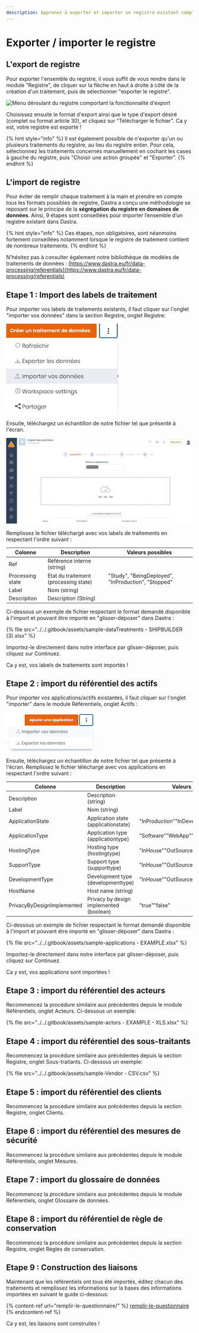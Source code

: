 ```yaml
---
description: Apprenez à exporter et importer un registre existant complet dans Dastra.
---
```


# Exporter / importer le registre

## L'export de registre

Pour exporter l'ensemble du registre, il vous suffit de vous rendre dans le module "Registre", de cliquer sur la flèche en haut à droite à côté de la création d'un traitement, puis de sélectionner "exporter le registre".

![Menu déroulant du registre comportant la fonctionnalité d'export](<../../.gitbook/assets/Capture web\_3-5-2022\_164438\_app.dastra.eu.jpeg>)

Choisissez ensuite le format d'export ainsi que le type d'export désiré (complet ou format article 30), et cliquez sur "Télécharger le fichier". Ca y est, votre registre est exporté !

{% hint style="info" %}
Il est également possible de n'exporter qu'un ou plusieurs traitements du registre, au lieu du registre entier. Pour cela, sélectionnez les traitements concernés manuellement en cochant les cases à gauche du registre, puis "Choisir une action groupée" et "Exporter".
{% endhint %}

## L'import de registre

Pour éviter de remplir chaque traitement à la main et prendre en compte tous les formats possibles de registre, Dastra a conçu une méthodologie se reposant sur le principe de la **ségrégation du registre en domaines de données**. Ainsi, 9 étapes sont conseillées pour importer l’ensemble d’un registre existant dans Dastra.

{% hint style="info" %}
Ces étapes, non obligatoires, sont néanmoins fortement conseillées notamment lorsque le registre de traitement contient de nombreux traitements.
{% endhint %}

N'hésitez pas à consulter également notre bibliothèque de modèles de traitements de données : [https://www.dastra.eu/fr/data-processing/referentials](https://www.dastra.eu/fr/data-processing/referentials)

## Etape 1 : Import des labels de traitement

Pour importer vos labels de traitements existants, il faut cliquer sur l'onglet "importer vos données" dans la section Registre, onglet Registre:

![](<../../.gitbook/assets/image (10).png>)

Ensuite, téléchargez un échantillon de notre fichier tel que présenté à l'écran.

![](<../../.gitbook/assets/image (11).png>)



Remplissez le fichier  téléchargé avec vos labels de traitements en respectant l'ordre suivant :

| Colonne          | Description                           | Valeurs possibles                                   |
| ---------------- | ------------------------------------- | --------------------------------------------------- |
| Ref              | Référence interne (string)            |                                                     |
| Processing state | Etat du traitement (processing state) | "Study", "BeingDeployed", "InProduction", "Stopped" |
| Label            | Nom (string)                          |                                                     |
| Description      | Description (String)                  |                                                     |

Ci-dessous un exemple de fichier respectant le format demandé disponible à l'import et pouvant être importé en "glisser-déposer" dans Dastra :

{% file src="../../.gitbook/assets/sample-dataTreatments - SHIPBUILDER (3).xlsx" %}

Importez-le directement dans notre interface par glisser-déposer, puis cliquez sur Continuez.&#x20;

Ca y est, vos labels de traitements sont importés !

## Etape 2 : import du référentiel des actifs

Pour importer vos applications/actifs existantes, il faut cliquer sur l'onglet "importer" dans le module Référentiels, onglet Actifs :

![](<../../.gitbook/assets/image (92).png>)

Ensuite, téléchargez un échantillon de notre fichier tel que présenté à l'écran. Remplissez le fichier  téléchargé avec vos applications en respectant l'ordre suivant :

| Colonne                    | Description                             | Valeurs possibles                       |
| -------------------------- | --------------------------------------- | --------------------------------------- |
| Description                | Description (string)                    |                                         |
| Label                      | Nom (string)                            |                                         |
| ApplicationState           | Application state (applicationstate)    | "InProduction""InDevelopment""Stopped"  |
| ApplicationType            | Application type (applicationtype)      | "Software""WebApp""Saas""Module""Other" |
| HostingType                | Hosting type (hostingtype)              | "InHouse""OutSourced"                   |
| SupportType                | Support type (supporttype)              | "InHouse""OutSourced"                   |
| DevelopmentType            | Development type (developmenttype)      | "InHouse""OutSourced"                   |
| HostName                   | Host name (string)                      |                                         |
| PrivacyByDesignImplemented | Privacy by design implemented (boolean) | "true""false"                           |

Ci-dessous un exemple de fichier respectant le format demandé disponible à l'import et pouvant être importé en "glisser-déposer" dans Dastra :

{% file src="../../.gitbook/assets/sample-applications - EXAMPLE.xlsx" %}

Importez-le directement dans notre interface par glisser-déposer, puis cliquez sur Continuez.&#x20;

Ca y est, vos applications sont importées !

## Etape 3 : import du référentiel des acteurs

Recommencez la procédure similaire aux précédentes depuis le module Référentiels, onglet Acteurs. Ci-dessous un exemple:

{% file src="../../.gitbook/assets/sample-actors - EXAMPLE - XLS.xlsx" %}

## Etape 4 : import du référentiel des sous-traitants

Recommencez la procédure similaire aux précédentes depuis la section Registre, onglet Sous-traitants. Ci-dessous un exemple:

{% file src="../../.gitbook/assets/sample-Vendor - CSV.csv" %}

## Etape 5  : import du référentiel des clients

Recommencez la procédure similaire aux précédentes depuis  la section Registre, onglet Clients.

## Etape 6 : import du référentiel des mesures de sécurité

Recommencez la procédure similaire aux précédentes depuis le module Référentiels, onglet Mesures.

## Etape 7 : import du glossaire de données

Recommencez la procédure similaire aux précédentes depuis le module Référentiels, onglet Glossaire de données.

## Etape 8 : import du référentiel de règle de conservation&#x20;

Recommencez la procédure similaire aux précédentes depuis  la section Registre, onglet Règles de conservation.

## Etape 9 : Construction des liaisons&#x20;

Maintenant que les référentiels ont tous été importés, éditez chacun des traitements et remplissez les informations sur la bases des informations importées en suivant le guide ci-dessous:

{% content-ref url="remplir-le-questionnaire/" %}
[remplir-le-questionnaire](remplir-le-questionnaire/)
{% endcontent-ref %}

Ca y est, les liaisons sont construites !

